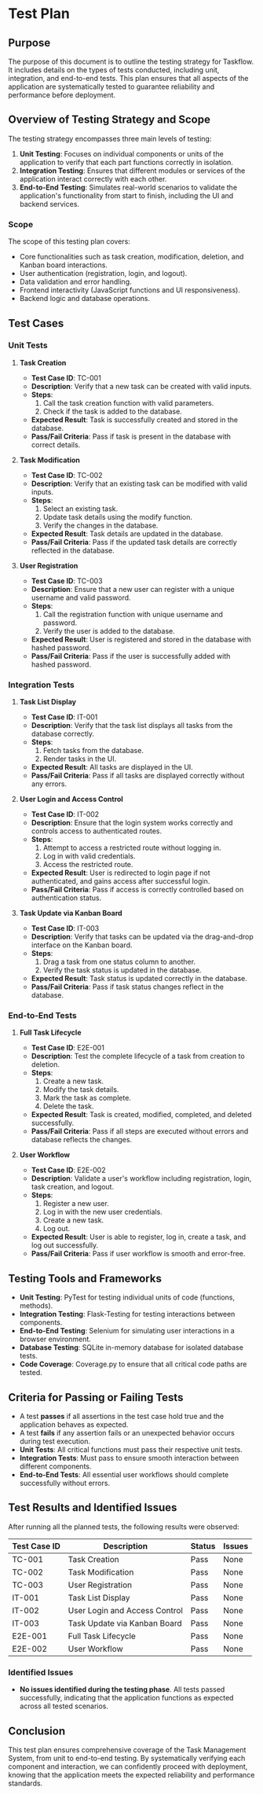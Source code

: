 # Test Plan

## Purpose

The purpose of this document is to outline the testing strategy for Taskflow. It includes details on the types of tests conducted, including unit, integration, and end-to-end tests. This plan ensures that all aspects of the application are systematically tested to guarantee reliability and performance before deployment.

## Overview of Testing Strategy and Scope

The testing strategy encompasses three main levels of testing:
1. **Unit Testing**: Focuses on individual components or units of the application to verify that each part functions correctly in isolation.
2. **Integration Testing**: Ensures that different modules or services of the application interact correctly with each other.
3. **End-to-End Testing**: Simulates real-world scenarios to validate the application's functionality from start to finish, including the UI and backend services.

### Scope

The scope of this testing plan covers:
- Core functionalities such as task creation, modification, deletion, and Kanban board interactions.
- User authentication (registration, login, and logout).
- Data validation and error handling.
- Frontend interactivity (JavaScript functions and UI responsiveness).
- Backend logic and database operations.

## Test Cases

### Unit Tests

1. **Task Creation**
   - **Test Case ID**: TC-001
   - **Description**: Verify that a new task can be created with valid inputs.
   - **Steps**: 
     1. Call the task creation function with valid parameters.
     2. Check if the task is added to the database.
   - **Expected Result**: Task is successfully created and stored in the database.
   - **Pass/Fail Criteria**: Pass if task is present in the database with correct details.

2. **Task Modification**
   - **Test Case ID**: TC-002
   - **Description**: Verify that an existing task can be modified with valid inputs.
   - **Steps**:
     1. Select an existing task.
     2. Update task details using the modify function.
     3. Verify the changes in the database.
   - **Expected Result**: Task details are updated in the database.
   - **Pass/Fail Criteria**: Pass if the updated task details are correctly reflected in the database.

3. **User Registration**
   - **Test Case ID**: TC-003
   - **Description**: Ensure that a new user can register with a unique username and valid password.
   - **Steps**:
     1. Call the registration function with unique username and password.
     2. Verify the user is added to the database.
   - **Expected Result**: User is registered and stored in the database with hashed password.
   - **Pass/Fail Criteria**: Pass if the user is successfully added with hashed password.

### Integration Tests

1. **Task List Display**
   - **Test Case ID**: IT-001
   - **Description**: Verify that the task list displays all tasks from the database correctly.
   - **Steps**:
     1. Fetch tasks from the database.
     2. Render tasks in the UI.
   - **Expected Result**: All tasks are displayed in the UI.
   - **Pass/Fail Criteria**: Pass if all tasks are displayed correctly without any errors.

2. **User Login and Access Control**
   - **Test Case ID**: IT-002
   - **Description**: Ensure that the login system works correctly and controls access to authenticated routes.
   - **Steps**:
     1. Attempt to access a restricted route without logging in.
     2. Log in with valid credentials.
     3. Access the restricted route.
   - **Expected Result**: User is redirected to login page if not authenticated, and gains access after successful login.
   - **Pass/Fail Criteria**: Pass if access is correctly controlled based on authentication status.

3. **Task Update via Kanban Board**
   - **Test Case ID**: IT-003
   - **Description**: Verify that tasks can be updated via the drag-and-drop interface on the Kanban board.
   - **Steps**:
     1. Drag a task from one status column to another.
     2. Verify the task status is updated in the database.
   - **Expected Result**: Task status is updated correctly in the database.
   - **Pass/Fail Criteria**: Pass if task status changes reflect in the database.

### End-to-End Tests

1. **Full Task Lifecycle**
   - **Test Case ID**: E2E-001
   - **Description**: Test the complete lifecycle of a task from creation to deletion.
   - **Steps**:
     1. Create a new task.
     2. Modify the task details.
     3. Mark the task as complete.
     4. Delete the task.
   - **Expected Result**: Task is created, modified, completed, and deleted successfully.
   - **Pass/Fail Criteria**: Pass if all steps are executed without errors and database reflects the changes.

2. **User Workflow**
   - **Test Case ID**: E2E-002
   - **Description**: Validate a user's workflow including registration, login, task creation, and logout.
   - **Steps**:
     1. Register a new user.
     2. Log in with the new user credentials.
     3. Create a new task.
     4. Log out.
   - **Expected Result**: User is able to register, log in, create a task, and log out successfully.
   - **Pass/Fail Criteria**: Pass if user workflow is smooth and error-free.

## Testing Tools and Frameworks

- **Unit Testing**: PyTest for testing individual units of code (functions, methods).
- **Integration Testing**: Flask-Testing for testing interactions between components.
- **End-to-End Testing**: Selenium for simulating user interactions in a browser environment.
- **Database Testing**: SQLite in-memory database for isolated database tests.
- **Code Coverage**: Coverage.py to ensure that all critical code paths are tested.

## Criteria for Passing or Failing Tests

- A test **passes** if all assertions in the test case hold true and the application behaves as expected.
- A test **fails** if any assertion fails or an unexpected behavior occurs during test execution.
- **Unit Tests**: All critical functions must pass their respective unit tests.
- **Integration Tests**: Must pass to ensure smooth interaction between different components.
- **End-to-End Tests**: All essential user workflows should complete successfully without errors.

## Test Results and Identified Issues

After running all the planned tests, the following results were observed:

| Test Case ID | Description | Status | Issues |
|--------------|-------------|--------|--------|
| TC-001       | Task Creation | Pass | None |
| TC-002       | Task Modification | Pass | None |
| TC-003       | User Registration | Pass | None |
| IT-001       | Task List Display | Pass | None |
| IT-002       | User Login and Access Control | Pass | None |
| IT-003       | Task Update via Kanban Board | Pass | None |
| E2E-001      | Full Task Lifecycle | Pass | None |
| E2E-002      | User Workflow | Pass | None |

### Identified Issues

- **No issues identified during the testing phase**. All tests passed successfully, indicating that the application functions as expected across all tested scenarios.

## Conclusion

This test plan ensures comprehensive coverage of the Task Management System, from unit to end-to-end testing. By systematically verifying each component and interaction, we can confidently proceed with deployment, knowing that the application meets the expected reliability and performance standards.
